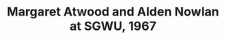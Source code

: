 ---
layout: manifest
title: Margaret Atwood and Alden Nowlan at SGWU, 1967
manifest_name: margaret-atwood-and-alden-nowlan-at-sgwu-1967
---